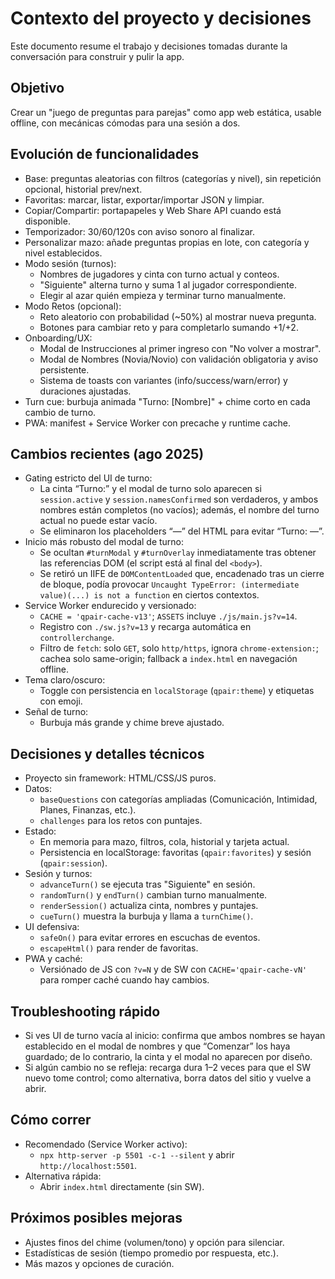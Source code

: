 # Contexto del proyecto y decisiones

Este documento resume el trabajo y decisiones tomadas durante la conversación para construir y pulir la app.

## Objetivo
Crear un "juego de preguntas para parejas" como app web estática, usable offline, con mecánicas cómodas para una sesión a dos.

## Evolución de funcionalidades
- Base: preguntas aleatorias con filtros (categorías y nivel), sin repetición opcional, historial prev/next.
- Favoritas: marcar, listar, exportar/importar JSON y limpiar.
- Copiar/Compartir: portapapeles y Web Share API cuando está disponible.
- Temporizador: 30/60/120s con aviso sonoro al finalizar.
- Personalizar mazo: añade preguntas propias en lote, con categoría y nivel establecidos.
- Modo sesión (turnos):
  - Nombres de jugadores y cinta con turno actual y conteos.
  - "Siguiente" alterna turno y suma 1 al jugador correspondiente.
  - Elegir al azar quién empieza y terminar turno manualmente.
- Modo Retos (opcional):
  - Reto aleatorio con probabilidad (~50%) al mostrar nueva pregunta.
  - Botones para cambiar reto y para completarlo sumando +1/+2.
- Onboarding/UX:
  - Modal de Instrucciones al primer ingreso con "No volver a mostrar".
  - Modal de Nombres (Novia/Novio) con validación obligatoria y aviso persistente.
  - Sistema de toasts con variantes (info/success/warn/error) y duraciones ajustadas.
- Turn cue: burbuja animada "Turno: [Nombre]" + chime corto en cada cambio de turno.
- PWA: manifest + Service Worker con precache y runtime cache.

## Cambios recientes (ago 2025)
- Gating estricto del UI de turno:
  - La cinta “Turno:” y el modal de turno solo aparecen si `session.active` y `session.namesConfirmed` son verdaderos, y ambos nombres están completos (no vacíos); además, el nombre del turno actual no puede estar vacío.
  - Se eliminaron los placeholders “—” del HTML para evitar “Turno: —”.
- Inicio más robusto del modal de turno:
  - Se ocultan `#turnModal` y `#turnOverlay` inmediatamente tras obtener las referencias DOM (el script está al final del `<body>`).
  - Se retiró un IIFE de `DOMContentLoaded` que, encadenado tras un cierre de bloque, podía provocar `Uncaught TypeError: (intermediate value)(...) is not a function` en ciertos contextos.
- Service Worker endurecido y versionado:
  - `CACHE = 'qpair-cache-v13'`; `ASSETS` incluye `./js/main.js?v=14`.
  - Registro con `./sw.js?v=13` y recarga automática en `controllerchange`.
  - Filtro de `fetch`: solo `GET`, solo `http/https`, ignora `chrome-extension:`; cachea solo same-origin; fallback a `index.html` en navegación offline.
- Tema claro/oscuro:
  - Toggle con persistencia en `localStorage` (`qpair:theme`) y etiquetas con emoji.
- Señal de turno:
  - Burbuja más grande y chime breve ajustado.

## Decisiones y detalles técnicos
- Proyecto sin framework: HTML/CSS/JS puros.
- Datos:
  - `baseQuestions` con categorías ampliadas (Comunicación, Intimidad, Planes, Finanzas, etc.).
  - `challenges` para los retos con puntajes.
- Estado:
  - En memoria para mazo, filtros, cola, historial y tarjeta actual.
  - Persistencia en localStorage: favoritas (`qpair:favorites`) y sesión (`qpair:session`).
- Sesión y turnos:
  - `advanceTurn()` se ejecuta tras "Siguiente" en sesión.
  - `randomTurn()` y `endTurn()` cambian turno manualmente.
  - `renderSession()` actualiza cinta, nombres y puntajes.
  - `cueTurn()` muestra la burbuja y llama a `turnChime()`.
- UI defensiva:
  - `safeOn()` para evitar errores en escuchas de eventos.
  - `escapeHtml()` para render de favoritas.
- PWA y caché:
  - Versiónado de JS con `?v=N` y de SW con `CACHE='qpair-cache-vN'` para romper caché cuando hay cambios.

## Troubleshooting rápido
- Si ves UI de turno vacía al inicio: confirma que ambos nombres se hayan establecido en el modal de nombres y que “Comenzar” los haya guardado; de lo contrario, la cinta y el modal no aparecen por diseño.
- Si algún cambio no se refleja: recarga dura 1–2 veces para que el SW nuevo tome control; como alternativa, borra datos del sitio y vuelve a abrir.

## Cómo correr
- Recomendado (Service Worker activo):
  - `npx http-server -p 5501 -c-1 --silent` y abrir `http://localhost:5501`.
- Alternativa rápida:
  - Abrir `index.html` directamente (sin SW).

## Próximos posibles mejoras
- Ajustes finos del chime (volumen/tono) y opción para silenciar.
- Estadísticas de sesión (tiempo promedio por respuesta, etc.).
- Más mazos y opciones de curación.
